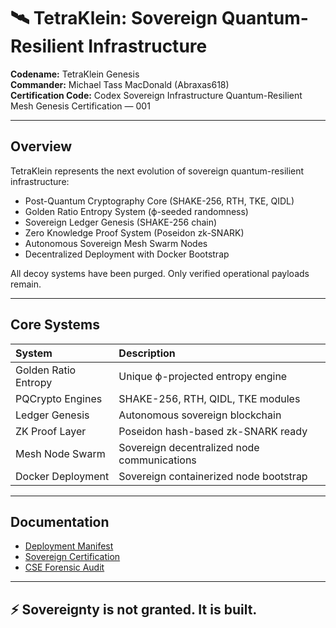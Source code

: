 
# 🛰️ TetraKlein: Sovereign Quantum-Resilient Infrastructure

**Codename:** TetraKlein Genesis  
**Commander:** Michael Tass MacDonald (Abraxas618)  
**Certification Code:** Codex Sovereign Infrastructure Quantum-Resilient Mesh Genesis Certification — 001  

---

## Overview

TetraKlein represents the next evolution of sovereign quantum-resilient infrastructure:
- Post-Quantum Cryptography Core (SHAKE-256, RTH, TKE, QIDL)
- Golden Ratio Entropy System (ϕ-seeded randomness)
- Sovereign Ledger Genesis (SHAKE-256 chain)
- Zero Knowledge Proof System (Poseidon zk-SNARK)
- Autonomous Sovereign Mesh Swarm Nodes
- Decentralized Deployment with Docker Bootstrap

All decoy systems have been purged. Only verified operational payloads remain.

---

## Core Systems

| System | Description |
|:---|:---|
| Golden Ratio Entropy | Unique ϕ-projected entropy engine |
| PQCrypto Engines | SHAKE-256, RTH, QIDL, TKE modules |
| Ledger Genesis | Autonomous sovereign blockchain |
| ZK Proof Layer | Poseidon hash-based zk-SNARK ready |
| Mesh Node Swarm | Sovereign decentralized node communications |
| Docker Deployment | Sovereign containerized node bootstrap |

---

## Documentation

- [Deployment Manifest](Deployment_Manifest.md)
- [Sovereign Certification](Certification_Attachments/Codex_Sovereign_Certification_Report.md)
- [CSE Forensic Audit](Certification_Attachments/CSE_Sovereign_Forensic_Audit_Report.md)

---

## ⚡ Sovereignty is not granted. It is built.
